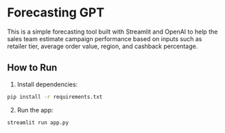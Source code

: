 # Forecasting GPT

This is a simple forecasting tool built with Streamlit and OpenAI to help the sales team estimate campaign performance based on inputs such as retailer tier, average order value, region, and cashback percentage.

## How to Run

1. Install dependencies:
```bash
pip install -r requirements.txt
```

2. Run the app:
```bash
streamlit run app.py
```
